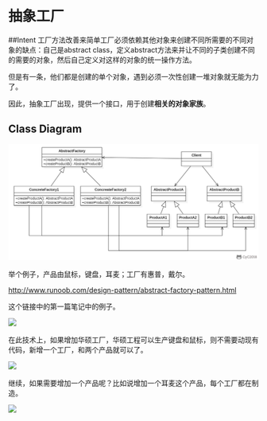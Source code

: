 # 抽象工厂
##Intent
工厂方法改善来简单工厂必须依赖其他对象来创建不同所需要的不同对象的缺点：自己是abstract class，定义abstract方法来并让不同的子类创建不同的需要的对象，然后自己定义对这样的对象的统一操作方法。

但是有一条，他们都是创建的单个对象，遇到必须一次性创建一堆对象就无能为力了。

因此，抽象工厂出现，提供一个接口，用于创建**相关的对象家族**。

## Class Diagram

![img](https://github.com/CyC2018/CS-Notes/raw/master/notes/pics/e2190c36-8b27-4690-bde5-9911020a1294.png)

举个例子，产品由鼠标，键盘，耳麦；工厂有惠普，戴尔。

http://www.runoob.com/design-pattern/abstract-factory-pattern.html

这个链接中的第一篇笔记中的例子。



![](http://www.runoob.com/wp-content/uploads/2018/07/1530601916-7298-DP-AbstractFactory.png)

在此技术上，如果增加华硕工厂，华硕工程可以生产键盘和鼠标，则不需要动现有代码，新增一个工厂，和两个产品就可以了。

![](http://www.runoob.com/wp-content/uploads/2018/07/1530601980-8080-P-AbstractFactory-AddFactory.png)

继续，如果需要增加一个产品呢？比如说增加一个耳麦这个产品，每个工厂都在制造。

![](http://www.runoob.com/wp-content/uploads/2018/07/1530601917-7462-P-AbstractFactory-AddProduct.png)